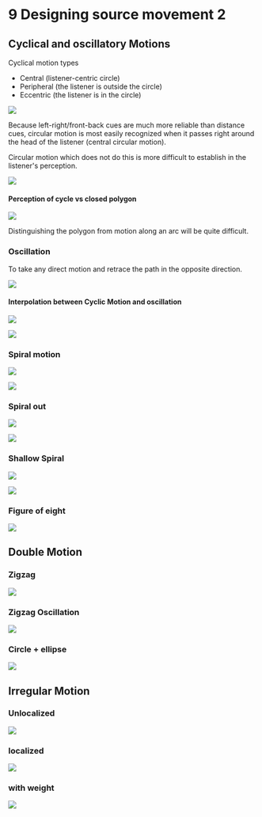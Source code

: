 # 9 Designing source movement 2

## Cyclical and oscillatory Motions

Cyclical motion types
- Central (listener-centric circle)
- Peripheral (the listener is outside the circle)
- Eccentric (the listener is in the circle)

![](K9/png/type.png)

Because left-right/front-back cues are much more reliable than distance cues, circular motion is most easily recognized when it passes right around the head of the listener (central circular motion).

Circular motion which does not do this is more difficult to establish in the listener's perception.

![](K9/png/cyclic.png)


#### Perception of cycle vs closed polygon

![](K9/png/closed_polygon.png)

Distinguishing the polygon from motion along an arc will be quite difficult.

### Oscillation

To take any direct motion and retrace the path in the opposite direction.

![](K9/png/oscillation.png)
#### Interpolation between Cyclic Motion and oscillation

![](K9/png/interpolation.png)

![](K9/png/interpolation_max.png)

### Spiral motion

![](K9/png/spiral.png)

![](K9/png/spiral_max.png)


### Spiral out
![](K9/png/spiral_in_out.png)

![](K9/png/spiral_in_out_max.png)

### Shallow Spiral
![](K9/png/shallow_spiral.png)

![](K9/png/shallow_spiral_max.png)

### Figure of eight
![](K9/png/figure_of_eight.png)

## Double Motion

### Zigzag
![](K9/png/zigzag.png)

### Zigzag Oscillation
![](K9/png/zigzagosc.png)

### Circle + ellipse
![](K9/png/circle_ellipse.png)

## Irregular Motion

### Unlocalized
![](K9/png/unlocalized.png)

### localized
![](K9/png/localized.png)

### with weight 
![](K9/png/weighted.png)

